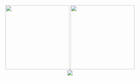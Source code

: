 <!--```yml
name: Andrew Kelton
located_in: Orlando, FL
education:
  [
    "Junior pursuing Bachelor's of Science in Computer Science @ the University of Central Florida",
    "Florida Southwestern State College"
  ]
fields_of_interests:
  [
    "Systems Programming",
    "Computer Vision",
    "NLP",
    "Machine Learning/AI"
  ]

current_classes:
  [
    "Engineering Applications of Intelligent Systems",
    "Concepts of Parallel and Distributed Processing"
  ]
```

[![Andrew's GitHub stats](https://github-readme-stats.vercel.app/api?username=AndrewKelton)](https://github.com/AndrewKelton/github-readme-stats&theme=radical)
![Top Langs](https://github-readme-stats.vercel.app/api/top-langs/?username=AndrewKelton&hide=html,css,makefile,powershell&layout=compact&theme=radical) -->

<div align="center">
  <a href="https://github.com/AndrewKelton/github-readme-stats">
    <img height=200 src="https://github-readme-stats.vercel.app/api?username=AndrewKelton&theme=tokyonight&card_width=320" />
  </a>

  <a href="https://github.com/AndrewKelton/github-readme-stats">
    <img height=200 src="https://github-readme-stats.vercel.app/api/top-langs/?username=AndrewKelton&hide=html,css,makefile,powershell&layout=compact&langs_count=8&card_width=320&theme=radical&size_weight=0.5&count_weight=0.5" />
  </a>

  <br>

  <img src="https://raw.githubusercontent.com/AndrewKelton/AndrewKelton/output/github-contribution-grid-snake-dark.svg" />
</div>



<!-- ![GitHub Snake Dark](https://raw.githubusercontent.com/AndrewKelton/AndrewKelton/output/github-contribution-grid-snake-dark.svg) -->
